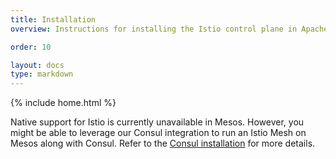 ```yaml
---
title: Installation
overview: Instructions for installing the Istio control plane in Apache Mesos.

order: 10

layout: docs
type: markdown
---
```

{% include home.html %}

Native support for Istio is currently unavailable in Mesos. However, you
might be able to leverage our Consul integration to run an Istio Mesh on
Mesos along with Consul. Refer to the
[Consul installation]({{home}}/docs/setup/consul/install.html) for more details.
